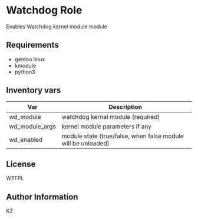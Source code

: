 Watchdog Role
=========

Enables Watchdog kernel module module

Requirements
------------

- gentoo linux
- kmodule
- python3

Inventory vars
--------------

Var             |  Description
----------------|---------------------------------------------
wd_module       |  watchdog kernel module (required)
wd_module_args  |  kernel module parameters if any
wd_enabled      |  module state (true/false, when false module will be unloaded)

License
-------

WTFPL

Author Information
------------------

KZ
